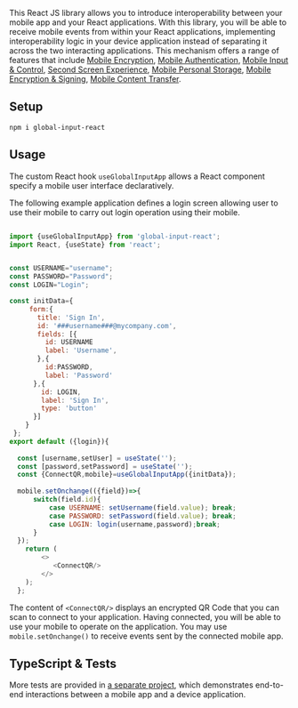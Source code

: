 This React JS library allows you to introduce interoperability between your mobile app and your React applications. With this library, you will be able to receive mobile events from within your React applications, implementing interoperability logic in your device application instead of separating it across the  two interacting applications. This mechanism offers a range of features that include
[Mobile Encryption](https://globalinput.co.uk/global-input-app/mobile-content-encryption), 
[Mobile Authentication](https://globalinput.co.uk/global-input-app/mobile-authentication), 
[Mobile Input & Control](https://globalinput.co.uk/global-input-app/mobile-input-control), 
[Second Screen Experience](https://globalinput.co.uk/global-input-app/second-screen-experience), 
 [Mobile Personal Storage](https://globalinput.co.uk/global-input-app/mobile-personal-storage), 
 [Mobile Encryption & Signing](https://globalinput.co.uk/global-input-app/mobile-content-encryption), 
[Mobile Content Transfer](https://globalinput.co.uk/global-input-app/mobile-content-transfer).  


## Setup

```shell
npm i global-input-react
```

## Usage

The custom React hook ```useGlobalInputApp``` allows a React component specify a mobile user interface declaratively.

The following example application defines a login screen allowing user to use their mobile to carry out login operation using their mobile.

```JavaScript

import {useGlobalInputApp} from 'global-input-react';
import React, {useState} from 'react';


const USERNAME="username";
const PASSWORD="Password";
const LOGIN="Login";

const initData={                              
     form:{
       title: 'Sign In',
       id: '###username###@mycompany.com',  
       fields: [{         
         id: USERNAME
         label: 'Username',         
       },{
         id:PASSWORD,
         label: 'Password'         
      },{
        id: LOGIN,
        label: 'Sign In',
        type: 'button'        
      }]
    }  
 };
export default ({login}){  
  
  const [username,setUser] = useState('');
  const [password,setPassword] = useState('');
  const {ConnectQR,mobile}=useGlobalInputApp({initData});     
  
  mobile.setOnchange(({field})=>{      
      switch(field.id){
          case USERNAME: setUsername(field.value); break;
          case PASSWORD: setPassword(field.value); break;
          case LOGIN: login(username,password);break;
      }    
  });
    return (
        <>
           <ConnectQR/>
        </>
    );
  };
```
The content of  ```<ConnectQR/>```  displays an encrypted QR Code that you can scan to connect to your application. Having connected, you will be able to use your mobile to operate on the application. 
You may use   ```mobile.setOnchange()``` to receive events sent by the connected mobile app.  

## TypeScript & Tests

More tests are provided in [a separate project](https://github.com/global-input/test-global-input-app-libs/blob/master/src/test-global-input-react/mobile-and-device-app.test.tsx), which demonstrates end-to-end interactions between a mobile app and a device application.
